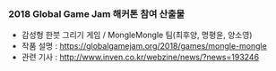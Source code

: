 ### 2018 Global Game Jam 해커톤 참여 산출물
* 감성형 한붓 그리기 게임 / MongleMongle 팀(최후양, 명평윤, 양소영)                   
* 작품 설명 : https://globalgamejam.org/2018/games/mongle-mongle                       
* 관련 기사 : http://www.inven.co.kr/webzine/news/?news=193246
